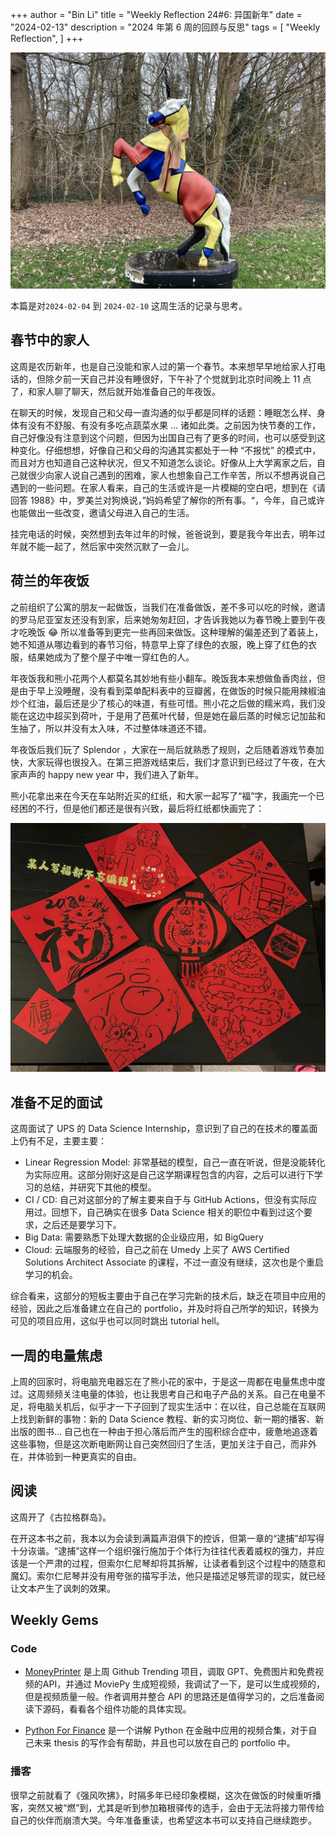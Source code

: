 +++
author = "Bin Li"
title = "Weekly Reflection 24#6: 异国新年"
date = "2024-02-13"
description = "2024 年第 6 周的回顾与反思"
tags = [
    "Weekly Reflection",
]
+++

![Nyenrode Business Universiteit](cover.jpeg)

本篇是对`2024-02-04` 到 `2024-02-10` 这周生活的记录与思考。 

## 春节中的家人

这周是农历新年，也是自己没能和家人过的第一个春节。本来想早早地给家人打电话的，但除夕前一天自己并没有睡很好，下午补了个觉就到北京时间晚上 11 点了，和家人聊了聊天，然后就开始准备自己的年夜饭。

在聊天的时候，发现自己和父母一直沟通的似乎都是同样的话题：睡眠怎么样、身体有没有不舒服、有没有多吃点蔬菜水果 ... 诸如此类。之前因为快节奏的工作，自己好像没有注意到这个问题，但因为出国自己有了更多的时间，也可以感受到这种变化。仔细想想，好像自己和父母的沟通其实都处于一种 “不报忧” 的模式中，而且对方也知道自己这种状况，但又不知道怎么谈论。好像从上大学离家之后，自己就很少向家人说自己遇到的困难，家人也想象自己工作辛苦，所以不想再说自己遇到的一些问题。在家人看来，自己的生活或许是一片模糊的空白吧，想到在《请回答 1988》中，罗美兰对狗焕说，”妈妈希望了解你的所有事。“，今年，自己或许也能做出一些改变，邀请父母进入自己的生活。

挂完电话的时候，突然想到去年过年的时候，爸爸说到，要是我今年出去，明年过年就不能一起了，然后家中突然沉默了一会儿。

## 荷兰的年夜饭

之前组织了公寓的朋友一起做饭，当我们在准备做饭，差不多可以吃的时候，邀请的罗马尼亚室友还没有到家，后来她匆匆赶回，才告诉我她以为春节晚上要到午夜才吃晚饭 😂 所以准备等到更完一些再回来做饭。这种理解的偏差还到了着装上，她不知道从哪边看到的春节习俗，特意早上穿了绿色的衣服，晚上穿了红色的衣服，结果她成为了整个屋子中唯一穿红色的人。

年夜饭我和熊小花两个人都莫名其妙地有些小翻车。晚饭我本来想做鱼香肉丝，但是由于早上没睡醒，没有看到菜单配料表中的豆瓣酱，在做饭的时候只能用辣椒油炒个红油，最后还是少了核心的味道，有些可惜。熊小花之后做的糯米鸡，我们没能在这边中超买到荷叶，于是用了芭蕉叶代替，但是她在最后蒸的时候忘记加盐和生抽了，所以并没有太入味，不过整体味道还不错。

年夜饭后我们玩了 Splendor ，大家在一局后就熟悉了规则，之后随着游戏节奏加快，大家玩得也很投入。在第三把游戏结束后，我们才意识到已经过了午夜，在大家声声的 happy new year 中，我们进入了新年。

熊小花拿出来在今天在车站附近买的红纸，和大家一起写了“福”字，我画完一个已经困的不行，但是他们都还是很有兴致，最后将红纸都快画完了：

![中国福](Chinese-Fu.JPG)

## 准备不足的面试

这周面试了 UPS 的 Data Science Internship，意识到了自己的在技术的覆盖面上仍有不足，主要主要：

- Linear Regression Model: 非常基础的模型，自己一直在听说，但是没能转化为实际应用。这部分刚好这是自己这学期课程包含的内容，之后可以进行下学习的总结，并研究下其他的模型。
- CI / CD: 自己对这部分的了解主要来自于与 GitHub Actions，但没有实际应用过。回想下，自己确实在很多 Data Science 相关的职位中看到过这个要求，之后还是要学习下。
- Big Data: 需要熟悉下处理大数据的企业级应用，如 BigQuery
- Cloud: 云端服务的经验，自己之前在 Umedy 上买了 AWS Certified Solutions Architect Associate 的课程，不过一直没有继续，这次也是个重启学习的机会。

综合看来，这部分的短板主要由于自己在学习完新的技术后，缺乏在项目中应用的经验，因此之后准备建立在自己的 portfolio，并及时将自己所学的知识，转换为可见的项目应用，这似乎也可以同时跳出 tutorial hell。

## 一周的电量焦虑

上周的回家时，将电脑充电器忘在了熊小花的家中，于是这一周都在电量焦虑中度过。这周频频关注电量的体验，也让我思考自己和电子产品的关系。自己在电量不足，将电脑关机后，似乎才一下子回到了现实生活中：在以往，自己总能在互联网上找到新鲜的事物：新的 Data Science 教程、新的实习岗位、新一期的播客、新出版的图书... 自己也在一种由于担心落后而产生的囤积综合症中，疲惫地追逐着这些事物，但是这次断电断网让自己突然回归了生活，更加关注于自己，而非外在，并体验到一种更真实的自由。

## 阅读

这周开了《古拉格群岛》。

在开这本书之前，我本以为会读到满篇声泪俱下的控诉，但第一章的“逮捕”却写得十分诙谐。“逮捕”这样一个组织强行施加于个体行为往往代表着威权的强力，并应该是一个严肃的过程，但索尔仁尼琴却将其拆解，让读者看到这个过程中的随意和魔幻。索尔仁尼琴并没有用夸张的描写手法，他只是描述足够荒谬的现实，就已经让文本产生了讽刺的效果。

## Weekly Gems

### Code

- [MoneyPrinter](https://github.com/FujiwaraChoki/MoneyPrinter) 是上周 Github Trending 项目，调取 GPT、免费图片和免费视频的API，并通过 MoviePy 生成短视频，我调试了一下，是可以生成视频的，但是视频质量一般。作者调用并整合 API 的思路还是值得学习的，之后准备阅读下源码，看看各个组件功能的具体实现。

- [Python For Finance](https://www.youtube.com/playlist?list=PLzwwb1xQjioN4VRl-sFbfFWARlT29ZzZt) 是一个讲解 Python 在金融中应用的视频合集，对于自己未来 thesis 的写作会有帮助，并且也可以放在自己的 portfolio 中。

### 播客

很早之前就看了《强风吹拂》，时隔多年已经印象模糊，这次在做饭的时候重听播客，突然又被“燃”到，尤其是听到参加箱根驿传的选手，会由于无法将接力带传给自己的伙伴而崩溃大哭。今年准备重读，也希望这本书可以支持自己继续跑步。

